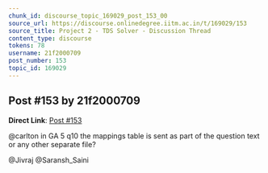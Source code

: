 ```yaml
---
chunk_id: discourse_topic_169029_post_153_00
source_url: https://discourse.onlinedegree.iitm.ac.in/t/169029/153
source_title: Project 2 - TDS Solver - Discussion Thread
content_type: discourse
tokens: 78
username: 21f2000709
post_number: 153
topic_id: 169029
---
```


## Post #153 by 21f2000709

**Direct Link**: [Post #153](https://discourse.onlinedegree.iitm.ac.in/t/169029/153)

@carlton in GA 5 q10 the mappings table is sent as part of the question text or any other separate file?

@Jivraj @Saransh_Saini

